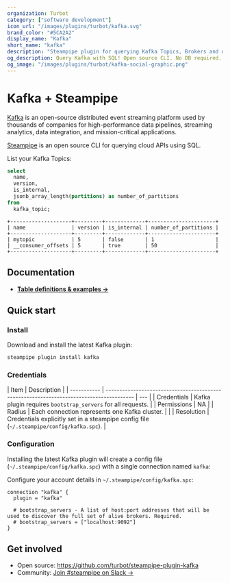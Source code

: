 ```yaml
---
organization: Turbot
category: ["software development"]
icon_url: "/images/plugins/turbot/kafka.svg"
brand_color: "#5CA2A2"
display_name: "Kafka"
short_name: "kafka"
description: "Steampipe plugin for querying Kafka Topics, Brokers and other resources."
og_description: Query Kafka with SQL! Open source CLI. No DB required.
og_image: "/images/plugins/turbot/kafka-social-graphic.png"
---
```


# Kafka + Steampipe

[Kafka](https://kafka.apache.org/) is an open-source distributed event streaming platform used by thousands of companies for high-performance data pipelines, streaming analytics, data integration, and mission-critical applications.

[Steampipe](https://steampipe.io/) is an open source CLI for querying cloud APIs using SQL.

List your Kafka Topics:

```sql
select
  name,
  version,
  is_internal,
  jsonb_array_length(partitions) as number_of_partitions
from
  kafka_topic;
```

```
+--------------------+---------+-------------+----------------------+
| name               | version | is_internal | number_of_partitions |
+--------------------+---------+-------------+----------------------+
| mytopic            | 5       | false       | 1                    |
| __consumer_offsets | 5       | true        | 50                   |
+--------------------+---------+-------------+----------------------+
```

## Documentation

- **[Table definitions & examples →](/plugins/turbot/kafka/tables)**

## Quick start

### Install

Download and install the latest Kafka plugin:

```sh
steampipe plugin install kafka
```

### Credentials

| Item        | Description                                                                              |
| ----------- | ---------------------------------------------------------------------------------------- | --- |
| Credentials | Kafka plugin requires `bootstrap_servers` for all requests.                              |
| Permissions | NA                                                                                       |
| Radius      | Each connection represents one Kafka cluster.                                            |     |
| Resolution  | Credentials explicitly set in a steampipe config file (`~/.steampipe/config/kafka.spc`). |

### Configuration

Installing the latest Kafka plugin will create a config file (`~/.steampipe/config/kafka.spc`) with a single connection named `kafka`:

Configure your account details in `~/.steampipe/config/kafka.spc`:

```hcl
connection "kafka" {
  plugin = "kafka"

  # bootstrap_servers - A list of host:port addresses that will be used to discover the full set of alive brokers. Required.
  # bootstrap_servers = ["localhost:9092"]
}
```

## Get involved

- Open source: https://github.com/turbot/steampipe-plugin-kafka
- Community: [Join #steampipe on Slack →](https://turbot.com/community/join)
